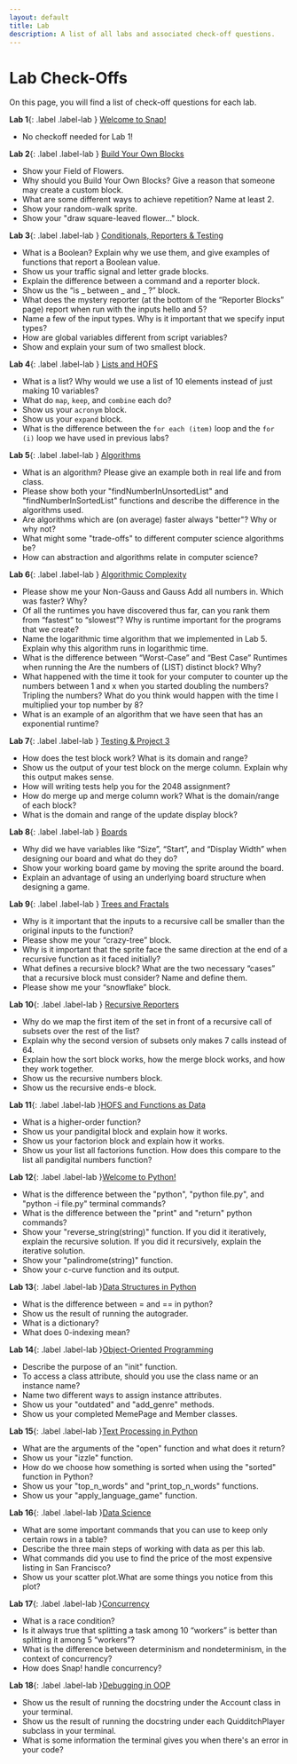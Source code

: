 ```yaml
---
layout: default
title: Lab
description: A list of all labs and associated check-off questions.
---
```


# Lab Check-Offs

On this page, you will find a list of check-off questions for each lab.  


**Lab 1**{: .label .label-lab } [Welcome to Snap!](https://beautyjoy.github.io/bjc-r/topic/topic.html?topic=berkeley_bjc/intro_pair/1-introduction.topic&course=cs10_fa21.html&novideo&noreading&noassignment)

- No checkoff needed for Lab 1!


**Lab 2**{: .label .label-lab } [Build Your Own Blocks](https://beautyjoy.github.io/bjc-r/topic/topic.html?topic=berkeley_bjc/intro_pair/2-loops-variables.topic&course=cs10_fa21.html&novideo&noreading&noassignment)

- Show your Field of Flowers.
- Why should you Build Your Own Blocks? Give a reason that someone may create a custom block.
- What are some different ways to achieve repetition? Name at least 2.
- Show your random-walk sprite.
- Show your "draw square-leaved flower..." block.


**Lab 3**{: .label .label-lab } [Conditionals, Reporters & Testing](https://beautyjoy.github.io/bjc-r/topic/topic.html?topic=berkeley_bjc/intro_pair/2-conditionals-testing-su21.topic&course=cs10_fa21.html&novideo&noreading&noassignment)

- What is a Boolean? Explain why we use them, and give examples of functions that report a Boolean value.
- Show us your traffic signal and letter grade blocks.
- Explain the difference between a command and a reporter block.
- Show us the “is _ between _ and _ ?” block.
- What does the mystery reporter (at the bottom of the “Reporter Blocks” page) report when run with the inputs hello and 5?
- Name a few of the input types. Why is it important that we specify input types?
- How are global variables different from script variables?
- Show and explain your sum of two smallest block.

**Lab 4**{: .label .label-lab } [Lists and HOFS](https://beautyjoy.github.io/bjc-r/topic/topic.html?topic=berkeley_bjc/lists/lists-I.topic&course=cs10_fa21.html&novideo&noreading&noassignment)
- What is a list? Why would we use a list of 10 elements instead of just making 10 variables?
- What do `map`, `keep`, and `combine` each do?
- Show us your `acronym` block.
- Show us your `expand` block.
- What is the difference between the `for each (item)` loop and the `for (i)` loop we have used in previous labs?

**Lab 5**{: .label .label-lab } [Algorithms](https://beautyjoy.github.io/bjc-r/topic/topic.html?topic=berkeley_bjc/areas/algorithms.topic&course=cs10_fa21.html&novideo&noreading&noassignment)

- What is an algorithm? Please give an example both in real life and from class.
- Please show both your "findNumberInUnsortedList" and "findNumberInSortedList" functions and describe the difference in the algorithms used.
- Are algorithms which are (on average) faster always "better"? Why or why not?
- What might some "trade-offs" to different computer science algorithms be?
- How can abstraction and algorithms relate in computer science?

**Lab 6**{: .label .label-lab } [Algorithmic Complexity](https://beautyjoy.github.io/bjc-r/topic/topic.html?topic=berkeley_bjc/areas/algorithm-complexity.topic&course=cs10_fa21.html&novideo&noreading&noassignment&course=cs10_fa21.html&novideo&noreading&noassignment)

- Please show me your Non-Gauss and Gauss Add all numbers in. Which was faster? Why?
- Of all the runtimes you have discovered thus far, can you rank them from “fastest” to “slowest”? Why is runtime important for the programs that we create?
- Name the logarithmic time algorithm that we implemented in Lab 5. Explain why this algorithm runs in logarithmic time.
- What is the difference between “Worst-Case” and “Best Case” Runtimes when running the Are the numbers of (LIST) distinct block? Why?
- What happened with the time it took for your computer to counter up the numbers between 1 and x when you started doubling the numbers? Tripling the numbers? What do you think would happen with the time I multiplied your top number by 8?
- What is an example of an algorithm that we have seen that has an exponential runtime?


 **Lab 7**{: .label .label-lab } [Testing & Project 3](https://beautyjoy.github.io/bjc-r/topic/topic.html?topic=berkeley_bjc/2048-testing/2048.topic&course=cs10_fa21.html&novideo&noreading&noassignment)
- How does the test block work? What is its domain and range?
- Show us the output of your test block on the merge column. Explain why this output makes sense.
- How will writing tests help you for the 2048 assignment?
- How do merge up and merge column work? What is the domain/range of each block?
- What is the domain and range of the update display block?

 **Lab 8**{: .label .label-lab } [Boards](https://beautyjoy.github.io/bjc-r/topic/topic.html?topic=berkeley_bjc/lists/tic-tac-toe.topic&course=cs10_fa21.html&novideo&noreading&noassignment)
- Why did we have variables like “Size”, “Start”, and “Display Width” when designing our board and what do they do?
- Show your working board game by moving the sprite around the board.
- Explain an advantage of using an underlying board structure when designing a game.

 **Lab 9**{: .label .label-lab } [Trees and Fractals](https://beautyjoy.github.io/bjc-r/topic/topic.html?topic=berkeley_bjc/recur/recursion-trees-fractals.topic&course=cs10_fa21.html&novideo&noreading&noassignment)
- Why is it important that the inputs to a recursive call be smaller than the original inputs to the function?
- Please show me your “crazy-tree” block.
- Why is it important that the sprite face the same direction at the end of a recursive function as it faced initially?
- What defines a recursive block? What are the two necessary “cases” that a recursive block must consider? Name and define them.
- Please show me your “snowflake” block.

**Lab 10**{: .label .label-lab } [Recursive Reporters](https://beautyjoy.github.io/bjc-r/topic/topic.html?topic=berkeley_bjc/recur/recursive-reporters-part1.topic&course=cs10_fa21.html&novideo&noreading&noassignment)
- Why do we map the first item of the set in front of a recursive call of subsets over the rest of the list?
- Explain why the second version of subsets only makes 7 calls instead of 64.
- Explain how the sort block works, how the merge block works, and how they work together.
- Show us the recursive numbers block.
- Show us the recursive ends-e block.

**Lab 11**{: .label .label-lab }[HOFS and Functions as Data](https://beautyjoy.github.io/bjc-r/topic/topic.html?topic=berkeley_bjc/hofs/hofs-practice.topic&course=cs10_fa21.html&novideo&noreading&noassignment)
- What is a higher-order function?
- Show us your pandigital block and explain how it works.
- Show us your factorion block and explain how it works.
- Show us your list all factorions function. How does this compare to the list all pandigital numbers function?

**Lab 12**{: .label .label-lab }[Welcome to Python!](https://beautyjoy.github.io/bjc-r/topic/topic.html?topic=berkeley_bjc/python/besides-blocks-welcome-parsons.topic&course=cs10_fa21.html&novideo&noreading&noassignment)
- What is the difference between the "python", "python file.py", and "python -i file.py" terminal commands?
- What is the difference between the "print" and "return" python commands?
- Show your "reverse_string(string)" function. If you did it iteratively, explain the recursive solution. If you did it recursively, explain the iterative solution.
- Show your "palindrome(string)" function.
- Show your c-curve function and its output.

**Lab 13**{: .label .label-lab }[Data Structures in Python](https://beautyjoy.github.io/bjc-r/topic/topic.html?topic=berkeley_bjc/python/besides-blocks-data-struct.topic&course=cs10_fa21.html&novideo&noreading&noassignment)
- What is the difference between = and == in python?
- Show us the result of running the autograder.
- What is a dictionary?
- What does 0-indexing mean?

**Lab 14**{: .label .label-lab }[Object-Oriented Programming](https://beautyjoy.github.io/bjc-r/topic/topic.html?topic=berkeley_bjc/python/besides-blocks-oop-joshhug-edition.topic&course=cs10_fa21.html&novideo&noreading&noassignment)
- Describe the purpose of an "init" function.
- To access a class attribute, should you use the class name or an instance name?
- Name two different ways to assign instance attributes.
- Show us your "outdated" and "add_genre" methods.
- Show us your completed MemePage and Member classes.

**Lab 15**{: .label .label-lab }[Text Processing in Python](https://beautyjoy.github.io/bjc-r/topic/topic.html?topic=berkeley_bjc/python/besides-blocks-text-processing.topic&course=cs10_fa21.html&novideo&noreading&noassignment)
- What are the arguments of the "open" function and what does it return?
- Show us your "izzle" function.
- How do we choose how something is sorted when using the "sorted" function in Python?
- Show us your "top_n_words" and "print_top_n_words" functions.
- Show us your "apply_language_game" function.

**Lab 16**{: .label .label-lab }[Data Science](https://beautyjoy.github.io/bjc-r/topic/topic.html?topic=berkeley_bjc/python/data-lab.topic&course=cs10_fa21.html&novideo&noreading&noassignment)
- What are some important commands that you can use to keep only certain rows in a table?
- Describe the three main steps of working with data as per this lab.
- What commands did you use to find the price of the most expensive listing in San Francisco?
- Show us your scatter plot.What are some things you notice from this plot?

**Lab 17**{: .label .label-lab }[Concurrency](https://beautyjoy.github.io/bjc-r/topic/topic.html?topic=berkeley_bjc/areas/concurrency.topic&course=cs10_fa21.html&novideo&noreading&noassignment)
- What is a race condition?
- Is it always true that splitting a task among 10 “workers” is better than splitting it among 5 “workers”?
- What is the difference between determinism and nondeterminism, in the context of concurrency?
- How does Snap! handle concurrency?

**Lab 18**{: .label .label-lab }[Debugging in OOP](https://beautyjoy.github.io/bjc-r/topic/topic.html?topic=berkeley_bjc/python/oop-debugging.topic&course=cs10_fa21.html&novideo&noreading&noassignment)
- Show us the result of running the docstring under the Account class in your terminal.
- Show us the result of running the docstring under each QuidditchPlayer subclass in your terminal.
- What is some information the terminal gives you when there's an error in your code?